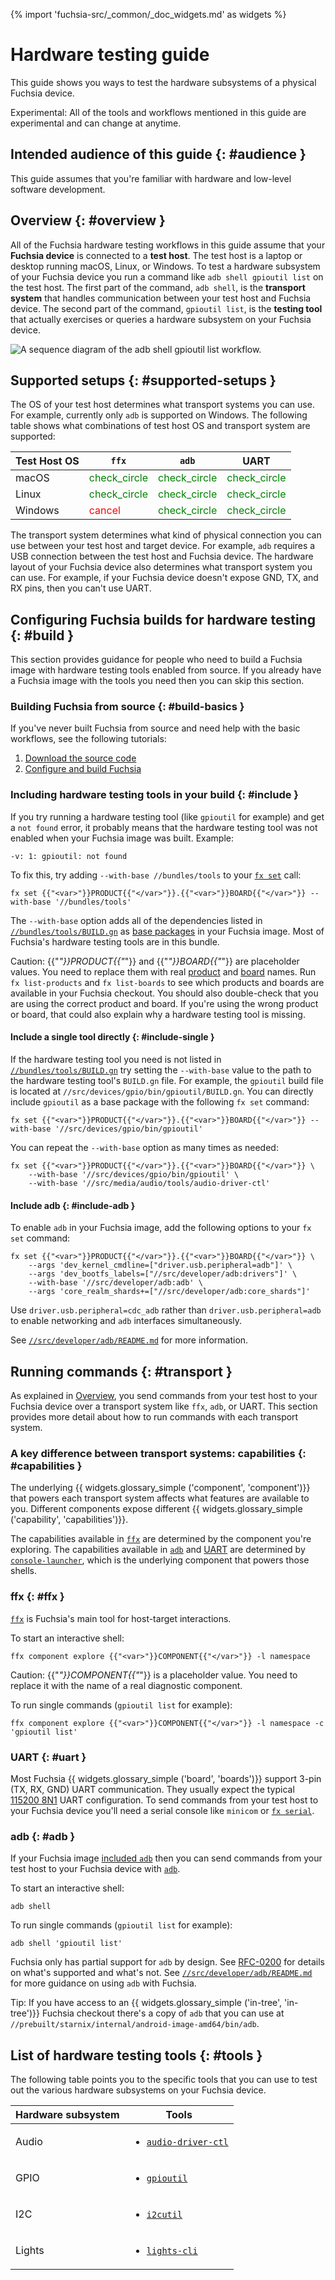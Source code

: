 {% import 'fuchsia-src/_common/_doc_widgets.md' as widgets %}

# Hardware testing guide

This guide shows you ways to test the hardware subsystems of a
physical Fuchsia device.

Experimental: All of the tools and workflows mentioned in this
guide are experimental and can change at anytime.

## Intended audience of this guide {: #audience }

This guide assumes that you're familiar with hardware and
low-level software development.

## Overview {: #overview }

All of the Fuchsia hardware testing workflows in this guide assume
that your **Fuchsia device** is connected to a **test host**. The
test host is a laptop or desktop running macOS, Linux, or Windows.
To test a hardware subsystem of your Fuchsia device you run a command
like `adb shell gpioutil list` on the test host. The first part of the command,
`adb shell`, is the **transport system** that handles communication between
your test host and Fuchsia device. The second part of the command,
`gpioutil list`, is the **testing tool** that actually exercises or queries
a hardware subsystem on your Fuchsia device.

[sequence]: /development/testing/hardware/sequence.png

![A sequence diagram of the `adb shell gpioutil list` workflow.][sequence]

<!--
https://sequencediagram.org diagram source code:

```
title Hardware Testing Workflow Example

participant "Test Host" as host
participant "Fuchsia Device" as target

host->target: adb shell gpioutil list
target->target: gpioutil::ListGpios()
target->host: [gpio-14] VIM3_ETH_MAC_INTR\n[gpio-15] VIM3_J4_PIN_39\n...
```
-->

## Supported setups {: #supported-setups }

The OS of your test host determines what transport systems you
can use. For example, currently only `adb` is supported
on Windows. The following table shows what combinations of test
host OS and transport system are supported:

<table>
  <thead>
    <tr>
      <th>Test Host OS</th>
      <th><code>ffx</code></th>
      <th><code>adb</code></th>
      <th>UART</th>
    </tr>
  </thead>
  <tbody>
    <tr>
      <td>macOS</td>
      <td><span style="color:green" class="material-icons">check_circle</span></td>
      <td><span style="color:green" class="material-icons">check_circle</span></td>
      <td><span style="color:green" class="material-icons">check_circle</span></td>
    </tr>
    <tr>
      <td>Linux</td>
      <td><span style="color:green" class="material-icons">check_circle</span></td>
      <td><span style="color:green" class="material-icons">check_circle</span></td>
      <td><span style="color:green" class="material-icons">check_circle</span></td>
    </tr>
    <tr>
      <td>Windows</td>
      <td><span style="color:red" class="material-icons">cancel</span></td>
      <td><span style="color:green" class="material-icons">check_circle</span></td>
      <td><span style="color:green" class="material-icons">check_circle</span></td>
    </tr>
  </tbody>
</table>

The transport system determines what kind of physical connection
you can use between your test host and target device. For example,
`adb` requires a USB connection between the test host and Fuchsia
device. The hardware layout of your Fuchsia device also determines
what transport system you can use. For example, if your Fuchsia device
doesn't expose GND, TX, and RX pins, then you can't use UART.

## Configuring Fuchsia builds for hardware testing {: #build }

This section provides guidance for people who need to build a Fuchsia
image with hardware testing tools enabled from source. If you already have a
Fuchsia image with the tools you need then you can skip this section.

### Building Fuchsia from source {: #build-basics }

If you've never built Fuchsia from source and need help with the
basic workflows, see the following tutorials:

1. [Download the source code](/get-started/get_fuchsia_source.md)
1. [Configure and build Fuchsia](/get-started/build_fuchsia.md)

### Including hardware testing tools in your build {: #include }

If you try running a hardware testing tool (like `gpioutil` for example)
and get a `not found` error, it probably means that the hardware
testing tool was not enabled when your Fuchsia image was built.
Example:

```
-v: 1: gpioutil: not found
```

[`fx set`]: /reference/tools/fx/cmd/set.md

To fix this, try adding `--with-base //bundles/tools` to your [`fx set`]
call:

```posix-terminal
fx set {{"<var>"}}PRODUCT{{"</var>"}}.{{"<var>"}}BOARD{{"</var>"}} --with-base '//bundles/tools'
```

[base packages]: /concepts/packages/package.md#base-packages
[`//bundles/tools/BUILD.gn`]: /bundles/tools/BUILD.gn

The `--with-base` option adds all of the dependencies listed in
[`//bundles/tools/BUILD.gn`] as [base packages] in your Fuchsia image.
Most of Fuchsia's hardware testing tools are in this bundle.

[product]: /development/build/build_system/boards_and_products.md#products
[board]: /development/build/build_system/boards_and_products.md#boards

Caution: {{"<var>"}}PRODUCT{{"</var>"}} and {{"<var>"}}BOARD{{"</var>"}}
are placeholder values. You need to replace them with real [product]
and [board] names. Run `fx list-products` and `fx list-boards` to
see which products and boards are available in your Fuchsia checkout.
You should also double-check that you are using the correct product
and board. If you're using the wrong product or board, that could
also explain why a hardware testing tool is missing.

#### Include a single tool directly {: #include-single }

If the hardware testing tool you need is not listed in [`//bundles/tools/BUILD.gn`]
try setting the `--with-base` value to the path to the hardware testing
tool's `BUILD.gn` file. For example, the `gpioutil` build file is located at
`//src/devices/gpio/bin/gpioutil/BUILD.gn`. You can directly include `gpioutil`
as a base package with the following `fx set` command:

```posix-terminal
fx set {{"<var>"}}PRODUCT{{"</var>"}}.{{"<var>"}}BOARD{{"</var>"}} --with-base '//src/devices/gpio/bin/gpioutil'
```

You can repeat the `--with-base` option as many times as needed:

```posix-terminal
fx set {{"<var>"}}PRODUCT{{"</var>"}}.{{"<var>"}}BOARD{{"</var>"}} \
    --with-base '//src/devices/gpio/bin/gpioutil' \
    --with-base '//src/media/audio/tools/audio-driver-ctl'
```

#### Include adb {: #include-adb }

To enable `adb` in your Fuchsia image, add the following options
to your `fx set` command:

```posix-terminal
fx set {{"<var>"}}PRODUCT{{"</var>"}}.{{"<var>"}}BOARD{{"</var>"}} \
    --args 'dev_kernel_cmdline=["driver.usb.peripheral=adb"]' \
    --args 'dev_bootfs_labels=["//src/developer/adb:drivers"]' \
    --with-base '//src/developer/adb:adb' \
    --args 'core_realm_shards+=["//src/developer/adb:core_shards"]'
```

Use `driver.usb.peripheral=cdc_adb` rather than `driver.usb.peripheral=adb`
to enable networking and `adb` interfaces simultaneously.

[`//src/developer/adb/README.md`]: /src/developer/adb/README.md

See [`//src/developer/adb/README.md`] for more information.

## Running commands {: #transport }

As explained in [Overview](#overview), you send commands from
your test host to your Fuchsia device over a transport system
like `ffx`, `adb`, or UART. This section provides more detail
about how to run commands with each transport system.

### A key difference between transport systems: capabilities {: #capabilities }

The underlying {{ widgets.glossary_simple ('component', 'component')}}
that powers each transport system affects what features are available
to you. Different components expose different
{{ widgets.glossary_simple ('capability', 'capabilities')}}.

[`console-launcher`]: /src/bringup/bin/console-launcher/README.md

The capabilities available in [`ffx`](#ffx) are determined by
the component you're exploring. The capabilities available in
[`adb`](#adb) and [UART](#uart) are determined by [`console-launcher`],
which is the underlying component that powers those shells.

### ffx {: #ffx }

[`ffx`](/development/tools/ffx/overview.md) is Fuchsia's main tool
for host-target interactions.

To start an interactive shell:

```posix-terminal
ffx component explore {{"<var>"}}COMPONENT{{"</var>"}} -l namespace
```

Caution: {{"<var>"}}COMPONENT{{"</var>"}} is a placeholder value.
You need to replace it with the name of a real diagnostic component.

To run single commands (`gpioutil list` for example):

```posix-terminal
ffx component explore {{"<var>"}}COMPONENT{{"</var>"}} -l namespace -c 'gpioutil list'
```

### UART {: #uart }

Most Fuchsia {{ widgets.glossary_simple ('board', 'boards')}} support
3-pin (TX, RX, GND) UART communication. They usually expect the
typical [115200 8N1](https://en.wikipedia.org/wiki/8-N-1)
UART configuration. To send commands from your test host to your
Fuchsia device you'll need a serial console like `minicom` or
[`fx serial`](/reference/tools/fx/cmd/serial).

### adb {: #adb }

[`adb`]: https://developer.android.com/studio/command-line/adb

If your Fuchsia image [included `adb`](#include-adb) then you can send
commands from your test host to your Fuchsia device with [`adb`].

To start an interactive shell:

```posix-terminal
adb shell
```

To run single commands (`gpioutil list` for example):

```posix-terminal
adb shell 'gpioutil list'
```

[RFC-0200]: /contribute/governance/rfcs/0200_support_adb_protocol_and_interface_for_hardware_testing.md

Fuchsia only has partial support for `adb` by design. See [RFC-0200] for
details on what's supported and what's not. See
[`//src/developer/adb/README.md`] for more guidance on using `adb` with Fuchsia.

Tip: If you have access to an {{ widgets.glossary_simple ('in-tree', 'in-tree')}}
Fuchsia checkout there's a copy of `adb` that you can use at
`//prebuilt/starnix/internal/android-image-amd64/bin/adb`.

## List of hardware testing tools {: #tools }

The following table points you to the specific tools that you
can use to test out the various hardware subsystems on your
Fuchsia device.

<table class="alternating-odd-rows">
  <thead>
    <tr>
      <th>Hardware subsystem</th>
      <th>Tools</th>
    </tr>
  </thead>
  <tbody>
    <tr>
      <td>Audio</td>
      <td>
        <ul>
          <li><a href="/reference/tools/hardware/audio-driver-ctl.md"><code>audio-driver-ctl</code></a></li>
        </ul>
      </td>
    </tr>
    <tr>
      <td>GPIO</td>
      <td>
        <ul>
          <li><a href="/reference/tools/hardware/gpioutil.md"><code>gpioutil</code></a></li>
        </ul>
      </td>
    </tr>
    <tr>
      <td>I2C</td>
      <td>
        <ul>
          <li><a href="/reference/tools/hardware/i2cutil.md"><code>i2cutil</code></a></li>
        </ul>
      </td>
    </tr>
    <tr>
      <td>Lights</td>
      <td>
        <ul>
          <li><a href="/reference/tools/hardware/lights-cli.md"><code>lights-cli</code></a></li>
        </ul>
      </td>
    </tr>
  </tbody>
</table>
